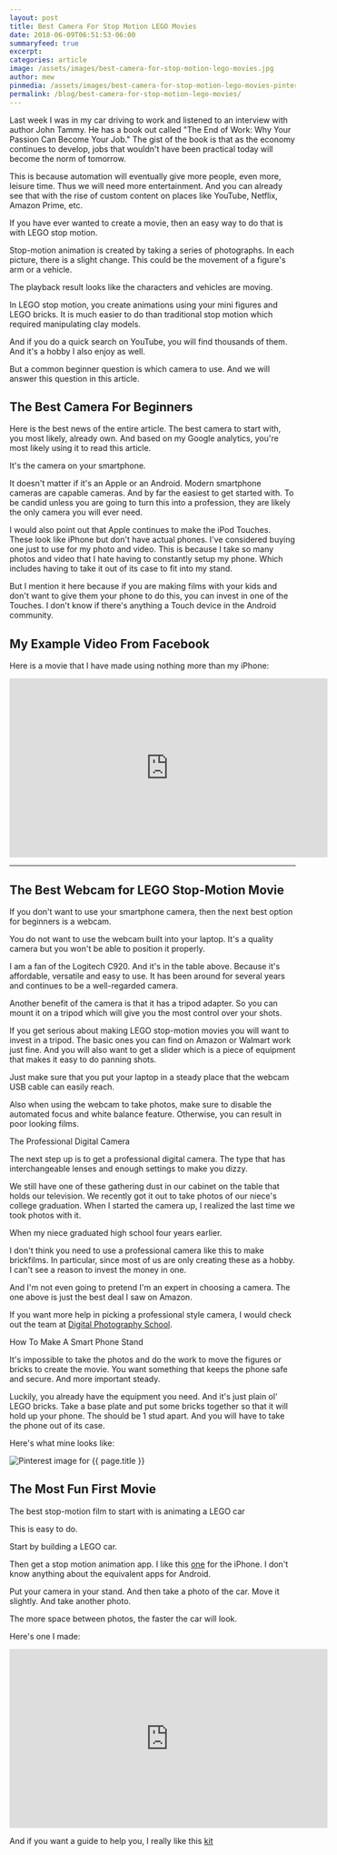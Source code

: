 ```yaml
---
layout: post 
title: Best Camera For Stop Motion LEGO Movies
date: 2018-06-09T06:51:53-06:00
summaryfeed: true
excerpt: 
categories: article
image: /assets/images/best-camera-for-stop-motion-lego-movies.jpg
author: mew
pinmedia: /assets/images/best-camera-for-stop-motion-lego-movies-pinterest.jpg
permalink: /blog/best-camera-for-stop-motion-lego-movies/
---
```

Last week I was in my car driving to work and listened to an interview with author John Tammy. He has a book out called "The End of Work:  Why Your Passion Can Become Your Job." The gist of the book is that as the economy continues to develop, jobs that wouldn't have been practical today will become the norm of tomorrow.

This is because automation will eventually give more people, even more, leisure time. Thus we will need more entertainment. And you can already see that with the rise of custom content on places like YouTube, Netflix, Amazon Prime, etc. 

If you have ever wanted to create a movie, then an easy way to do that is with LEGO stop motion. 

Stop-motion animation is created by taking a series of photographs. In each picture, there is a slight change. This could be the movement of a figure's arm or a vehicle. 

The playback result looks like the characters and vehicles are moving. 

In LEGO stop motion, you create animations using your mini figures and LEGO bricks. It is much easier to do than traditional stop motion which required manipulating clay models.

And if you do a quick search on YouTube, you will find thousands of them. And it's a hobby I also enjoy as well.

But a common beginner question is which camera to use. And we will answer this question in this article. 

<script src="https://api.tablelabs.com/t/6tejeieg.js" defer></script>

<h2>The Best Camera For Beginners</h2>

Here is the best news of the entire article. The best camera to start with, you most likely, already own. And based on my Google analytics, you're most likely using it to read this article.

It's the camera on your smartphone.

It doesn't matter if it's an Apple or an Android. Modern smartphone cameras are capable cameras. And by far the easiest to get started with. To be candid unless you are going to turn this into a profession, they are likely the only camera you will ever need. 

I would also point out that Apple continues to make the iPod Touches. These look like iPhone but don't have actual phones. I've considered buying one just to use for my photo and video. This is because I take so many photos and video that I hate having to constantly setup my phone. Which includes having to take it out of its case to fit into my stand. 

But I mention it here because if you are making films with your kids and don't want to give them your phone to do this, you can invest in one of the Touches. I don't know if there's anything a Touch device in the Android community. 

<h2>My Example Video From Facebook</h2>

Here is a movie that I have made using nothing more than my iPhone:

<iframe src="https://www.facebook.com/plugins/video.php?href=https%3A%2F%2Fwww.facebook.com%2Fbestbrickboss%2Fvideos%2F2007347152837732%2F&show_text=0&width=560" width="560" height="315" style="border:none;overflow:hidden" scrolling="no" frameborder="0" allowTransparency="true" allowFullScreen="true"></iframe>
<hr/>

<h2>The Best Webcam for LEGO Stop-Motion Movie</h2>

If you don't want to use your smartphone camera, then the next best option for beginners is a webcam.

You do not want to use the webcam built into your laptop. It's a quality camera but you won't be able to position it properly.

I am a fan of the Logitech C920. And it's in the table above. Because it's affordable, versatile and easy to use. It has been around for several years and continues to be a well-regarded camera.

Another benefit of the camera is that it has a tripod adapter. So you can mount it on a tripod which will give you the most control over your shots. 

If you get serious about making LEGO stop-motion movies you will want to invest in a tripod. The basic ones you can find on Amazon or Walmart work just fine. And you will also want to get a slider which is a piece of equipment that makes it easy to do panning shots. 

Just make sure that you put your laptop in a steady place that the webcam USB cable can easily reach. 

Also when using the webcam to take photos, make sure to disable the automated focus and white balance feature. Otherwise, you can result in poor looking films. 

The Professional Digital Camera

The next step up is to get a professional digital camera. The type that has interchangeable lenses and enough settings to make you dizzy.

We still have one of these gathering dust in our cabinet on the table that holds our television. We recently got it out to take photos of our niece's college graduation. When I started the camera up, I realized the last time we took photos with it.

When my niece graduated high school four years earlier.

I don't think you need to use a professional camera like this to make brickfilms. In particular, since most of us are only creating these as a hobby. I can't see a reason to invest the money in one.

And I'm not even going to pretend I'm an expert in choosing a camera. The one above is just the best deal I saw on Amazon. 

If you want more help in picking a professional style camera, I would check out the team at <a href="https://digital-photography-school.com/cameras/">Digital Photography School</a>.

How To Make A Smart Phone Stand

It's impossible to take the photos and do the work to move the figures or bricks to create the movie. You want something that keeps the phone safe and secure. And more important steady.

Luckily, you already have the equipment you need. And it's just plain ol' LEGO bricks. Take a base plate and put some bricks together so that it will hold up your phone. The should be 1 stud apart. And you will have to take the phone out of its case.

Here's what mine looks like:

<img src="https://www.brickboss.co/assets/images/simple-lego-smartphone-camera-stand-for-stop-motion-movies.jpg" alt="Pinterest image for {{ page.title }}" data-pin-url="{{site.url}}{{ page.url }}" data-pin-media="{{site.url}}{{ page.pinmedia }}">


<h2>The Most Fun First Movie</h2>

The best stop-motion film to start with is animating a LEGO car

This is easy to do. 

Start by building a LEGO car. 

Then get a stop motion animation app. I like this <a href="https://itunes.apple.com/us/app/stop-motion-studio/id441651297?mt=8">one</a> for the iPhone. I don't know anything about the equivalent apps for Android.

Put your camera in your stand. And then take a photo of the car. Move it slightly. And take another photo.

The more space between photos, the faster the car will look.

Here's one I made:

<iframe src="https://www.facebook.com/plugins/video.php?href=https%3A%2F%2Fwww.facebook.com%2Fbestbrickboss%2Fvideos%2F2007347152837732%2F&show_text=0&width=560" width="560" height="315" style="border:none;overflow:hidden" scrolling="no" frameborder="0" allowTransparency="true" allowFullScreen="true"></iframe>

And if you want  a guide to help you, I really like this <a href="https://amzn.to/2y7uF99">kit</a>



